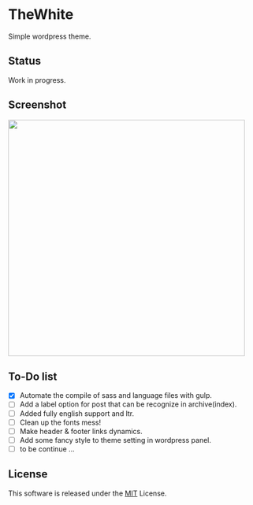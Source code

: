 # TheWhite

Simple wordpress theme.

## Status

Work in progress.

## Screenshot

<a href="https://theyahya.com/blog/"><img src="https://raw.githubusercontent.com/TheYahya/thewhite/master/screenshot.png" width="480px"/></a>

## To-Do list

- [x] Automate the compile of sass and language files with gulp.
- [ ] Add a label option for post that can be recognize in archive(index).
- [ ] Added fully english support and ltr.
- [ ] Clean up the fonts mess!
- [ ] Make header & footer links dynamics.
- [ ] Add some fancy style to theme setting in wordpress panel.
- [ ] to be continue ...

## License

This software is released under the [MIT](https://github.com/TheYahya/thewhite/blob/master/LICENSE) License.
